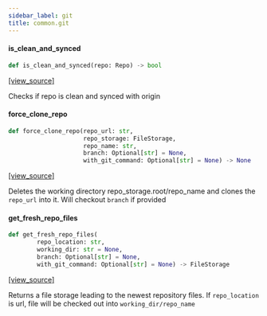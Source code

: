 ```yaml
---
sidebar_label: git
title: common.git
---
```


#### is\_clean\_and\_synced

```python
def is_clean_and_synced(repo: Repo) -> bool
```

[[view_source]](https://github.com/dlt-hub/dlt/blob/30d0f64fb2cdbacc2e88fdb304371650f417e1f0/dlt/common/git.py#L34)

Checks if repo is clean and synced with origin

#### force\_clone\_repo

```python
def force_clone_repo(repo_url: str,
                     repo_storage: FileStorage,
                     repo_name: str,
                     branch: Optional[str] = None,
                     with_git_command: Optional[str] = None) -> None
```

[[view_source]](https://github.com/dlt-hub/dlt/blob/30d0f64fb2cdbacc2e88fdb304371650f417e1f0/dlt/common/git.py#L82)

Deletes the working directory repo_storage.root/repo_name and clones the `repo_url` into it. Will checkout `branch` if provided

#### get\_fresh\_repo\_files

```python
def get_fresh_repo_files(
        repo_location: str,
        working_dir: str = None,
        branch: Optional[str] = None,
        with_git_command: Optional[str] = None) -> FileStorage
```

[[view_source]](https://github.com/dlt-hub/dlt/blob/30d0f64fb2cdbacc2e88fdb304371650f417e1f0/dlt/common/git.py#L101)

Returns a file storage leading to the newest repository files. If `repo_location` is url, file will be checked out into `working_dir/repo_name`

